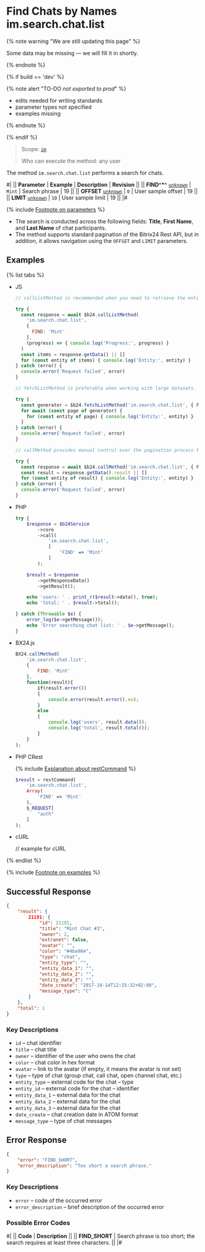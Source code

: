 # Find Chats by Names im.search.chat.list

{% note warning "We are still updating this page" %}

Some data may be missing — we will fill it in shortly.

{% endnote %}

{% if build == 'dev' %}

{% note alert "TO-DO _not exported to prod_" %}

- edits needed for writing standards
- parameter types not specified
- examples missing

{% endnote %}

{% endif %}

> Scope: [`im`](../../scopes/permissions.md)
>
> Who can execute the method: any user

The method `im.search.chat.list` performs a search for chats.

#|
|| **Parameter** | **Example** | **Description** | **Revision** ||
|| **FIND^*^**
[`unknown`](../../data-types.md) | `Mint` | Search phrase | 19 ||
|| **OFFSET**
[`unknown`](../../data-types.md) | `0` | User sample offset | 19 ||
|| **LIMIT**
[`unknown`](../../data-types.md) | `10` | User sample limit | 19 ||
|#

{% include [Footnote on parameters](../../../_includes/required.md) %}

- The search is conducted across the following fields: **Title**, **First Name**, and **Last Name** of chat participants.
- The method supports standard pagination of the Bitrix24 Rest API, but in addition, it allows navigation using the `OFFSET` and `LIMIT` parameters.

## Examples

{% list tabs %}

- JS

    ```js
    // callListMethod is recommended when you need to retrieve the entire set of list data and the volume of records is relatively small (up to about 1000 items). The method loads all data at once, which can lead to high memory load when working with large volumes.
    
    try {
      const response = await $b24.callListMethod(
        'im.search.chat.list',
        {
          FIND: 'Mint'
        },
        (progress) => { console.log('Progress:', progress) }
      )
      const items = response.getData() || []
      for (const entity of items) { console.log('Entity:', entity) }
    } catch (error) {
      console.error('Request failed', error)
    }
    
    // fetchListMethod is preferable when working with large datasets. The method implements iterative sampling using a generator, allowing data to be processed in parts and efficiently using memory.
    
    try {
      const generator = $b24.fetchListMethod('im.search.chat.list', { FIND: 'Mint' }, 'ID')
      for await (const page of generator) {
        for (const entity of page) { console.log('Entity:', entity) }
      }
    } catch (error) {
      console.error('Request failed', error)
    }
    
    // callMethod provides manual control over the pagination process through the start parameter. It is suitable for scenarios where precise control over request batches is required. However, it may be less efficient compared to fetchListMethod with large volumes of data.
    
    try {
      const response = await $b24.callMethod('im.search.chat.list', { FIND: 'Mint' }, 0)
      const result = response.getData().result || []
      for (const entity of result) { console.log('Entity:', entity) }
    } catch (error) {
      console.error('Request failed', error)
    }
    ```

- PHP

    ```php
    try {
        $response = $b24Service
            ->core
            ->call(
                'im.search.chat.list',
                [
                    'FIND' => 'Mint'
                ]
            );
    
        $result = $response
            ->getResponseData()
            ->getResult();
    
        echo 'users: ' . print_r($result->data(), true);
        echo 'total: ' . $result->total();
    
    } catch (Throwable $e) {
        error_log($e->getMessage());
        echo 'Error searching chat list: ' . $e->getMessage();
    }
    ```

- BX24.js

    ```js
    BX24.callMethod(
        'im.search.chat.list',
        {
            FIND: 'Mint'
        },
        function(result){
            if(result.error())
            {
                console.error(result.error().ex);
            }
            else
            {
                console.log('users', result.data());
                console.log('total', result.total());
            }
        }
    );
    ```

- PHP CRest

    {% include [Explanation about restCommand](../_includes/rest-command.md) %}

    ```php
    $result = restCommand(
        'im.search.chat.list',
        Array(
            'FIND' => 'Mint'
        ),
        $_REQUEST[
            "auth"
        ]
    );
    ```

- cURL

    // example for cURL

{% endlist %}

{% include [Footnote on examples](../../../_includes/examples.md) %}

## Successful Response

```json
{    
    "result": {
        21191: {
            "id": 21191,
            "title": "Mint Chat #3",
            "owner": 2,
            "extranet": false,
            "avatar": "",
            "color": "#4ba984",
            "type": "chat",
            "entity_type": "",
            "entity_data_1": "",
            "entity_data_2": "",
            "entity_data_3": "",
            "date_create": "2017-10-14T12:15:32+02:00",
            "message_type": "C"
        }
    },
    "total": 1
}    
```

### Key Descriptions

- `id` – chat identifier
- `title` – chat title
- `owner` – identifier of the user who owns the chat
- `color` – chat color in hex format
- `avatar` – link to the avatar (if empty, it means the avatar is not set)
- `type` – type of chat (group chat, call chat, open channel chat, etc.)
- `entity_type` – external code for the chat – type
- `entity_id` – external code for the chat – identifier
- `entity_data_1` – external data for the chat
- `entity_data_2` – external data for the chat
- `entity_data_3` – external data for the chat
- `date_create` – chat creation date in ATOM format
- `message_type` – type of chat messages

## Error Response

```json
{
    "error": "FIND_SHORT",
    "error_description": "Too short a search phrase."
}
```

### Key Descriptions

- `error` – code of the occurred error
- `error_description` – brief description of the occurred error

### Possible Error Codes

#|
|| **Code** | **Description** ||
|| **FIND_SHORT** | Search phrase is too short; the search requires at least three characters. ||
|#
